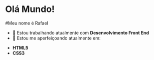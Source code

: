 <h1>Olá Mundo!</h1>
#Meu nome é Rafael

- 🔭 Estou trabalhando atualmente com **Desenvolvimento Front End**
- 🌱 Estou me aperfeiçoando atualmente em:

* **HTML5**
* **CSS3**

